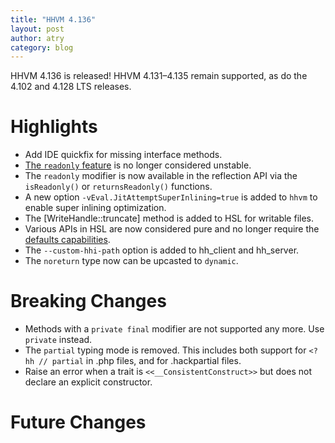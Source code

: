 ```yaml
---
title: "HHVM 4.136"
layout: post
author: atry
category: blog
---
```


HHVM 4.136 is released! HHVM 4.131&ndash;4.135 remain supported, as do the 4.102 and 4.128 LTS releases.

# Highlights

- Add IDE quickfix for missing interface methods.
- [The `readonly` feature](https://docs.hhvm.com/hack/readonly/introduction) is no longer considered unstable.
- The `readonly` modifier is now available in the reflection API via the `isReadonly()` or `returnsReadonly()` functions.
- A new option `-vEval.JitAttemptSuperInlining=true` is added to `hhvm` to enable super inlining optimization.
- The [WriteHandle::truncate] method is added to HSL for writable files.
- Various APIs in HSL are now considered pure and no longer require the [defaults capabilities](https://docs.hhvm.com/hack/contexts-and-capabilities/introduction).
- The `--custom-hhi-path` option is added to hh_client and hh_server.
- The `noreturn` type now can be upcasted to `dynamic`.

# Breaking Changes

- Methods with a `private final` modifier are not supported any more. Use `private` instead.
- The `partial` typing mode is removed. This includes both support for `<?hh // partial` in .php files, and for .hackpartial files.
- Raise an error when a trait is `<<__ConsistentConstruct>>` but does not declare an explicit constructor.

# Future Changes

